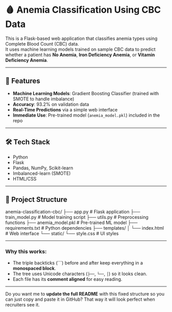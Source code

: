 # 🩸 Anemia Classification Using CBC Data

This is a Flask-based web application that classifies anemia types using Complete Blood Count (CBC) data.  
It uses machine learning models trained on sample CBC data to predict whether a patient has **No Anemia**, **Iron Deficiency Anemia**, or **Vitamin Deficiency Anemia**.

---

## 🚀 Features
- **Machine Learning Models**: Gradient Boosting Classifier (trained with SMOTE to handle imbalance)
- **Accuracy**: 93.2% on validation data
- **Real-Time Predictions** via a simple web interface
- **Immediate Use**: Pre-trained model (`anemia_model.pkl`) included in the repo

---

## 🛠 Tech Stack
- Python
- Flask
- Pandas, NumPy, Scikit-learn
- Imbalanced-learn (SMOTE)
- HTML/CSS

---

## 📂 Project Structure
anemia-classification-cbc/
├── app.py               # Flask application
├── train_model.py       # Model training script
├── utils.py             # Preprocessing functions
├── anemia_model.pkl     # Pre-trained ML model
├── requirements.txt     # Python dependencies
├── templates/
│   └── index.html       # Web interface
└── static/
    └── style.css        # UI styles

---

### Why this works:
- The triple backticks (```) before and after keep everything in a **monospaced block**.
- The tree uses Unicode characters (`├──`, `└──`, `│`) so it looks clean.
- Each file has its **comment aligned** for easy reading.

---

Do you want me to **update the full README** with this fixed structure so you can just copy and paste it in GitHub? That way it will look perfect when recruiters see it.

